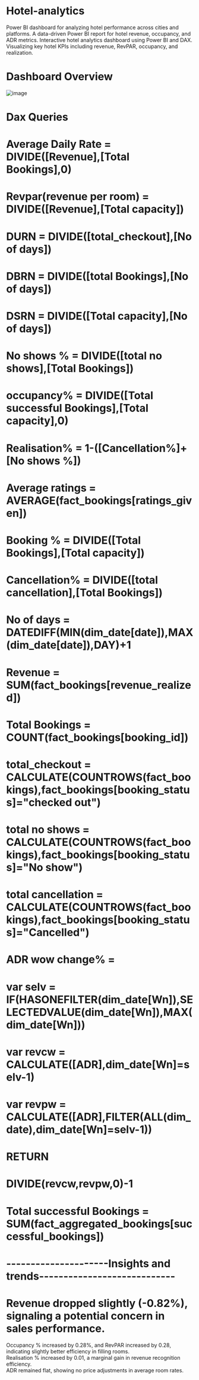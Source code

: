 # Hotel-analytics
Power BI dashboard for analyzing hotel performance across cities and platforms.  A data-driven Power BI report for hotel revenue, occupancy, and ADR metrics.  Interactive hotel analytics dashboard using Power BI and DAX.  Visualizing key hotel KPIs including revenue, RevPAR, occupancy, and realization.
# Dashboard Overview
![image](https://github.com/user-attachments/assets/2d681a6f-4b37-4815-b627-f0fd079c9dc1)
# Dax Queries
# Average Daily Rate = DIVIDE([Revenue],[Total Bookings],0)
# Revpar(revenue per room) = DIVIDE([Revenue],[Total capacity])
# DURN = DIVIDE([total_checkout],[No of days])
# DBRN = DIVIDE([total Bookings],[No of days])
# DSRN = DIVIDE([Total capacity],[No of days])
# No shows % = DIVIDE([total no shows],[Total Bookings])
# occupancy% = DIVIDE([Total successful Bookings],[Total capacity],0)
# Realisation% = 1-([Cancellation%]+[No shows %])
# Average ratings = AVERAGE(fact_bookings[ratings_given])
# Booking % = DIVIDE([Total Bookings],[Total capacity])
# Cancellation% = DIVIDE([total cancellation],[Total Bookings])
# No of days = DATEDIFF(MIN(dim_date[date]),MAX(dim_date[date]),DAY)+1
# Revenue = SUM(fact_bookings[revenue_realized])
# Total Bookings = COUNT(fact_bookings[booking_id])
# total_checkout = CALCULATE(COUNTROWS(fact_bookings),fact_bookings[booking_status]="checked out")
# total no shows = CALCULATE(COUNTROWS(fact_bookings),fact_bookings[booking_status]="No show")
# total cancellation = CALCULATE(COUNTROWS(fact_bookings),fact_bookings[booking_status]="Cancelled")
# ADR wow change% = 
# var selv = IF(HASONEFILTER(dim_date[Wn]),SELECTEDVALUE(dim_date[Wn]),MAX(dim_date[Wn]))
# var revcw = CALCULATE([ADR],dim_date[Wn]=selv-1)
# var revpw = CALCULATE([ADR],FILTER(ALL(dim_date),dim_date[Wn]=selv-1))
# RETURN
# DIVIDE(revcw,revpw,0)-1
# Total successful Bookings = SUM(fact_aggregated_bookings[successful_bookings])

# ---------------------Insights and trends----------------------------
# Revenue dropped slightly (-0.82%), signaling a potential concern in sales performance.  
Occupancy % increased by 0.28%, and RevPAR increased by 0.28, indicating slightly better efficiency in filling rooms.  
Realisation % increased by 0.01, a marginal gain in revenue recognition efficiency.  
ADR remained flat, showing no price adjustments in average room rates.  
 
